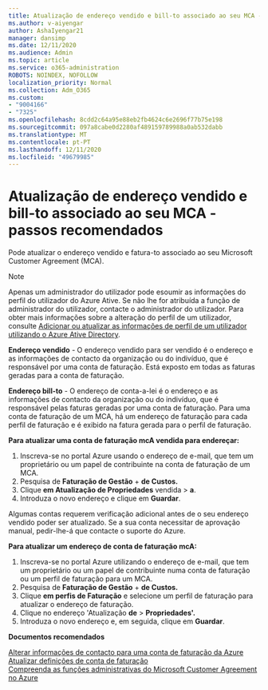 ```yaml
---
title: Atualização de endereço vendido e bill-to associado ao seu MCA - passos recomendados
ms.author: v-aiyengar
author: AshaIyengar21
manager: dansimp
ms.date: 12/11/2020
ms.audience: Admin
ms.topic: article
ms.service: o365-administration
ROBOTS: NOINDEX, NOFOLLOW
localization_priority: Normal
ms.collection: Adm_O365
ms.custom:
- "9004166"
- "7325"
ms.openlocfilehash: 8cdd2c64a95e88eb2fb4624c6e2696f77b75e198
ms.sourcegitcommit: 097a8cabe0d2280af489159789988a0ab532dabb
ms.translationtype: MT
ms.contentlocale: pt-PT
ms.lasthandoff: 12/11/2020
ms.locfileid: "49679985"
---
```

# <a name="update-sold-to-and-bill-to-address-associated-to-your-mca---recommended-steps"></a>Atualização de endereço vendido e bill-to associado ao seu MCA - passos recomendados

Pode atualizar o endereço vendido e fatura-to associado ao seu Microsoft Customer Agreement (MCA). 

> [!NOTE]
> Apenas um administrador do utilizador pode esoumir as informações do perfil do utilizador do Azure Ative. Se não lhe for atribuída a função de administrador do utilizador, contacte o administrador do utilizador. Para obter mais informações sobre a alteração do perfil de um utilizador, consulte [Adicionar ou atualizar as informações de perfil de um utilizador utilizando o Azure Ative Directory](https://docs.microsoft.com/azure/active-directory/fundamentals/active-directory-users-profile-azure-portal).

**Endereço vendido** - O endereço vendido para ser vendido é o endereço e as informações de contacto da organização ou do indivíduo, que é responsável por uma conta de faturação. Está exposto em todas as faturas geradas para a conta de faturação.

**Endereço bill-to** - O endereço de conta-a-lei é o endereço e as informações de contacto da organização ou do indivíduo, que é responsável pelas faturas geradas por uma conta de faturação. Para uma conta de faturação de um MCA, há um endereço de faturação para cada perfil de faturação e é exibido na fatura gerada para o perfil de faturação.

**Para atualizar uma conta de faturação mcA vendida para endereçar:**

1. Inscreva-se no portal Azure usando o endereço de e-mail, que tem um proprietário ou um papel de contribuinte na conta de faturação de um MCA.
1. Pesquisa de **Faturação de Gestão**  +  **de Custos.**
1. Clique **em Atualização de Propriedades** vendida  >  **a**.
1. Introduza o novo endereço e clique em **Guardar**.

Algumas contas requerem verificação adicional antes de o seu endereço vendido poder ser atualizado. Se a sua conta necessitar de aprovação manual, pedir-lhe-á que contacte o suporte do Azure.

**Para atualizar um endereço de conta de faturação mcA:** 

1. Inscreva-se no portal Azure utilizando o endereço de e-mail, que tem um proprietário ou um papel de contribuinte numa conta de faturação ou um perfil de faturação para um MCA.
1. Pesquisa de **Faturação de Gestão**  +  **de Custos.**
1. Clique **em perfis de Faturação** e selecione um perfil de faturação para atualizar o endereço de faturação.
1. Clique no endereço 'Atualização **de**  >  **Propriedades'.**
1. Introduza o novo endereço e, em seguida, clique em **Guardar**.

**Documentos recomendados**

[Alterar informações de contacto para uma conta de faturação da Azure](https://docs.microsoft.com/azure/cost-management-billing/manage/change-azure-account-profile)   
[Atualizar definições de conta de faturação](https://docs.microsoft.com/microsoft-store/update-microsoft-store-for-business-account-settings)  
[Compreenda as funções administrativas do Microsoft Customer Agreement no Azure](https://docs.microsoft.com/azure/cost-management-billing/manage/understand-mca-roles)